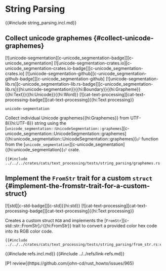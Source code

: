 # String Parsing

{{#include string_parsing.incl.md}}

## Collect unicode graphemes {#collect-unicode-graphemes}

[![unicode-segmentation][c-unicode_segmentation-badge]][c-unicode_segmentation] [![unicode-segmentation-crates.io][c-unicode_segmentation-crates.io-badge]][c-unicode_segmentation-crates.io] [![unicode-segmentation-github][c-unicode_segmentation-github-badge]][c-unicode_segmentation-github] [![unicode-segmentation-lib.rs][c-unicode_segmentation-lib.rs-badge]][c-unicode_segmentation-lib.rs]{{hi:unicode-segmentation}}{{hi:Boundary}}{{hi:Grapheme}}{{hi:Text}}{{hi:Unicode}}{{hi:Word}} [![cat-text-processing][cat-text-processing-badge]][cat-text-processing]{{hi:Text processing}}

`unicode-segmentation`

Collect individual Unicode graphemes{{hi:Graphemes}} from UTF-8{{hi:UTF-8}} string using the [`unicode_segmentation::UnicodeSegmentation::graphemes`][c-unicode_segmentation::UnicodeSegmentation::graphemes]{{hi:unicode_segmentation::UnicodeSegmentation::graphemes}}⮳ function from the [`unicode_segmentation`][c-unicode_segmentation]{{hi:unicode_segmentation}}⮳ crate.

```rust,editable
{{#include ../../../crates/cats/text_processing/tests/string_parsing/graphemes.rs:example}}
```

## Implement the `FromStr` trait for a custom `struct` {#implement-the-fromstr-trait-for-a-custom-struct}

[![std][c-std-badge]][c-std]{{hi:std}} [![cat-text-processing][cat-text-processing-badge]][cat-text-processing]{{hi:Text processing}}

Creates a custom struct `RGB` and implements the [`FromStr`][c-std::str::FromStr]⮳{{hi:FromStr}} trait to convert a provided color hex code into its RGB color code.

```rust,editable
{{#include ../../../crates/cats/text_processing/tests/string_parsing/from_str.rs:example}}
```

{{#include refs.incl.md}}
{{#include ../../refs/link-refs.md}}

<div class="hidden">
[P1 review](https://github.com/john-cd/rust_howto/issues/965)
</div>
